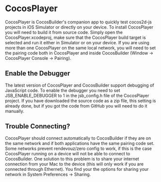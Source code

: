 # CocosPlayer
CocosPlayer is CocosBuilder's companion app to quickly test cocos2d-js projects in iOS Simulator or directly on your device. To install CocosPlayer you will need to build it from source code. Simply open the CocosPlayer.xcodeproj, make sure that the CocosPlayer build target is selected and run it either in Simulator or on your device. If you are using more than one CocosPlayer on the same local network, you will need to set the pairing code both in CocosPlayer and inside CocosBuilder (Window -> CocosPlayer Console -> Pairing).

## Enable the Debugger
The latest version of CocosPlayer and CocosBuilder support debugging of JavaScript code. To enable the debugger you need to set JSB_ENABLE_DEBUGGER to 1 in the jsb_config.h file of the CocosPlayer project. If you have downloaded the source code as a zip file, this setting is already done, but if you got the code from GitHub you will need to do it manually.

## Trouble Connecting?
CocosPlayer should connect automatically to CocosBuilder if they are on the same network and if both applications have the same pairing code set. Some networks prevent rendevouz/zero config to work, if this is the case CocosPlayer running on a device will not be able to connect to CocosBuilder. One solution to this problem is to share your internet connection from your Mac to the device (this will only work if you are connected through Ethernet). You find your the options for sharing your network in System Preferences -> Sharing.